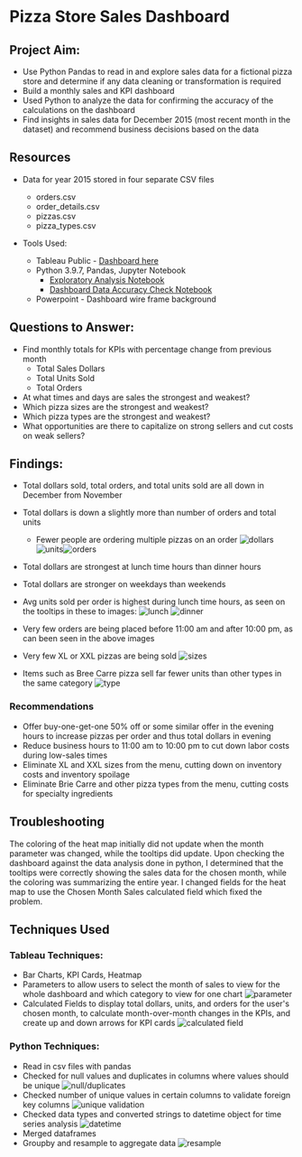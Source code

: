 # Pizza Store Sales Dashboard

## Project Aim:
- Use Python Pandas to read in and explore sales data for a fictional pizza store and determine if any data cleaning or transformation is required
- Build a monthly sales and KPI dashboard
- Used Python to analyze the data for confirming the accuracy of the calculations on the dashboard
- Find insights in sales data for December 2015 (most recent month in the dataset) and recommend business decisions based on the data


## Resources
- Data for year 2015 stored in four separate CSV files
    - orders.csv
    - order_details.csv
    - pizzas.csv
    - pizza_types.csv

- Tools Used:
    - Tableau Public - [Dashboard here](https://public.tableau.com/app/profile/michael.hertel/viz/PizzaStoreDashboard/Dashboard2)
    - Python 3.9.7, Pandas, Jupyter Notebook 
        - [Exploratory Analysis Notebook](https://github.com/mhertel278/pizza_store/blob/main/Pizza%20Sales%20EDA.ipynb)
        - [Dashboard Data Accuracy Check Notebook](https://github.com/mhertel278/pizza_store/blob/main/Pizza%20Dashboard%20Data%20Accuracy%20Check.ipynb)
    - Powerpoint - Dashboard wire frame background
## Questions to Answer:
- Find monthly totals for KPIs with percentage change from previous month
    - Total Sales Dollars
    - Total Units Sold
    - Total Orders
- At what times and days are sales the strongest and weakest?
- Which pizza sizes are the strongest and weakest?
- Which pizza types are the strongest and weakest?
- What opportunities are there to capitalize on strong sellers and cut costs on weak sellers?

## Findings:
- Total dollars sold, total orders, and total units sold are all down in December from November
- Total dollars is down a slightly more than number of orders and total units
    - Fewer people are ordering multiple pizzas on an order
![dollars](/images/dollars_card.png) ![units](/images/units_card.png)![orders](/images/orders_card.png)
- Total dollars are strongest at lunch time hours than dinner hours
- Total dollars are stronger on weekdays than weekends
- Avg units sold per order is highest during lunch time hours, as seen on the tooltips in these to images:
![lunch](/images/heat_map_lunch.png) ![dinner](/images/heat_map_dinner.png)
  
- Very few orders are being placed before 11:00 am and after 10:00 pm, as can been seen in the above images

- Very few XL or XXL pizzas are being sold
![sizes](/images/sizes.png)

- Items such as Bree Carre pizza sell far fewer units than other types in the same category
![type](/images/pizza_type.png)

### Recommendations
- Offer buy-one-get-one 50% off or some similar offer in the evening hours to increase pizzas per order and thus total dollars in evening
- Reduce business hours to 11:00 am to 10:00 pm to cut down labor costs during low-sales times
- Eliminate  XL and XXL sizes from the menu, cutting down on inventory costs and inventory spoilage
- Eliminate Brie Carre and other pizza types from the menu, cutting costs for specialty ingredients

## Troubleshooting
The coloring of the heat map initially did not update when the month parameter was changed, while the tooltips did update. Upon checking the dashboard against the data analysis done in python, I determined that the tooltips were correctly showing the sales data for the chosen month, while the coloring was summarizing the entire year. I changed fields for the heat map to use the Chosen Month Sales calculated field which fixed the problem.

## Techniques Used
### Tableau Techniques:
- Bar Charts, KPI Cards, Heatmap
- Parameters to allow users to select the month of sales to view for the whole dashboard and which category to view for one chart
![parameter](/images/parameter.png)
- Calculated Fields to display total dollars, units, and orders for the user's chosen month, to calculate month-over-month changes in the KPIs, and create up and down arrows for KPI cards
![calculated field](/images/sales_calc_field.png)
### Python Techniques:
- Read in csv files with pandas
- Checked for null values and duplicates in columns where values should be unique
![null/duplicates](/images/nulls_duplicates_check.png)
- Checked number of unique values in certain columns to validate foreign key columns
![unique validation](/images/unique_validation.png)
- Checked data types and converted strings to datetime object for time series analysis
![datetime](/images/datetime.png)
- Merged dataframes
- Groupby and resample to aggregate data
![resample](/images/resample.png)



    

    
    